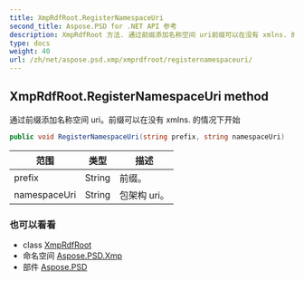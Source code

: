 ```yaml
---
title: XmpRdfRoot.RegisterNamespaceUri
second_title: Aspose.PSD for .NET API 参考
description: XmpRdfRoot 方法. 通过前缀添加名称空间 uri前缀可以在没有 xmlns. 的情况下开始
type: docs
weight: 40
url: /zh/net/aspose.psd.xmp/xmprdfroot/registernamespaceuri/
---
```

## XmpRdfRoot.RegisterNamespaceUri method

通过前缀添加名称空间 uri。前缀可以在没有 xmlns. 的情况下开始

```csharp
public void RegisterNamespaceUri(string prefix, string namespaceUri)
```

| 范围 | 类型 | 描述 |
| --- | --- | --- |
| prefix | String | 前缀。 |
| namespaceUri | String | 包架构 uri。 |

### 也可以看看

* class [XmpRdfRoot](../)
* 命名空间 [Aspose.PSD.Xmp](../../xmprdfroot/)
* 部件 [Aspose.PSD](../../../)


